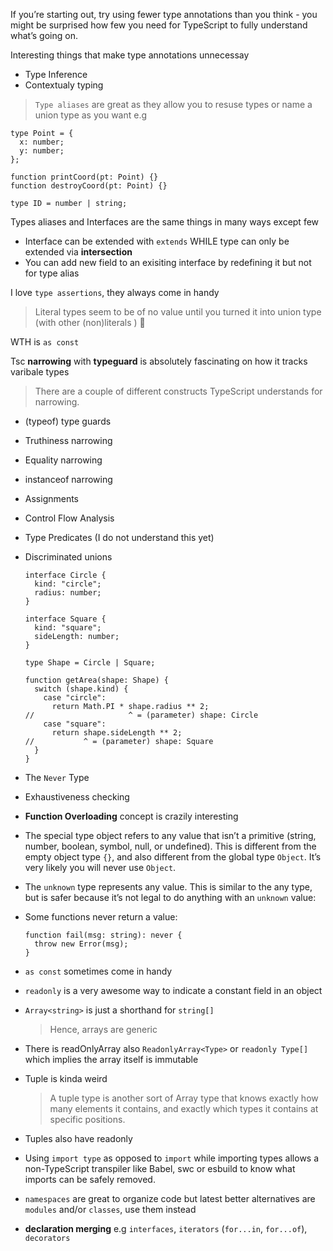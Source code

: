 If you’re starting out, try using fewer type annotations than you think - you might be surprised how few you need for TypeScript to fully understand what’s going on.

Interesting things that make type annotations unnecessay

- Type Inference
- Contextualy typing

> `Type aliases` are great as they allow you to resuse types or name a union type as you want e.g

```
type Point = {
  x: number;
  y: number;
};

function printCoord(pt: Point) {}
function destroyCoord(pt: Point) {}

type ID = number | string;
```

Types aliases and Interfaces are the same things in many ways except few

- Interface can be extended with `extends` WHILE type can only be extended via **intersection**
- You can add new field to an exisiting interface by redefining it but not for type alias

I love `type assertions`, they always come in handy

> Literal types seem to be of no value until you turned it into union type (with other (non)literals ) 🚀

WTH is `as const`

Tsc **narrowing** with **typeguard** is absolutely fascinating on how it tracks varibale types

> There are a couple of different constructs TypeScript understands for narrowing.

- (typeof) type guards
- Truthiness narrowing
- Equality narrowing
- instanceof narrowing
- Assignments
- Control Flow Analysis
- Type Predicates (I do not understand this yet)
- Discriminated unions

  ```
  interface Circle {
    kind: "circle";
    radius: number;
  }

  interface Square {
    kind: "square";
    sideLength: number;
  }

  type Shape = Circle | Square;

  function getArea(shape: Shape) {
    switch (shape.kind) {
      case "circle":
        return Math.PI * shape.radius ** 2;
  //                     ^ = (parameter) shape: Circle
      case "square":
        return shape.sideLength ** 2;
  //           ^ = (parameter) shape: Square
    }
  }
  ```

- The `Never` Type
- Exhaustiveness checking

- **Function Overloading** concept is crazily interesting
- The special type object refers to any value that isn’t a primitive (string, number, boolean, symbol, null, or undefined). This is different from the empty object type `{}`, and also different from the global type `Object`. It’s very likely you will never use `Object`.
- The `unknown` type represents any value. This is similar to the any type, but is safer because it’s not legal to do anything with an `unknown` value:
- Some functions never return a value:

  ```
  function fail(msg: string): never {
    throw new Error(msg);
  }
  ```

- `as const` sometimes come in handy
- `readonly` is a very awesome way to indicate a constant field in an object
- `Array<string>` is just a shorthand for `string[]`

  > Hence, arrays are generic

- There is readOnlyArray also `ReadonlyArray<Type>` or `readonly Type[]` which implies the array itself is immutable

- Tuple is kinda weird

  > A tuple type is another sort of Array type that knows exactly how many elements it contains, and exactly which types it contains at specific positions.

- Tuples also have readonly
- Using `import type` as opposed to `import` while importing types allows a non-TypeScript transpiler like Babel, swc or esbuild to know what imports can be safely removed.
- `namespaces` are great to organize code but latest better alternatives are `modules` and/or `classes`, use them instead
- **declaration merging** e.g `interfaces`, `iterators` (`for...in`, `for...of`), `decorators`

